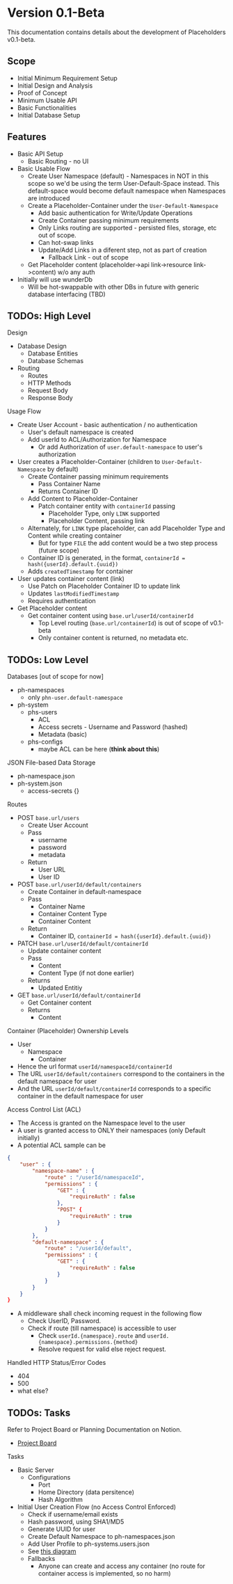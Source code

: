 # Version 0.1-Beta 

This documentation contains details about the development of Placeholders v0.1-beta.

## Scope

- Initial Minimum Requirement Setup
- Initial Design and Analysis
- Proof of Concept
- Minimum Usable API
- Basic Functionalities
- Initial Database Setup

## Features

- Basic API Setup
  - Basic Routing - no UI
- Basic Usable Flow
  - Create User Namespace (default) - Namespaces in NOT in this scope so we'd be using the term User-Default-Space instead. This default-space would become default namespace when Namespaces are introduced
  - Create a Placeholder-Container under the `User-Default-Namespace`
    - Add basic authentication for Write/Update Operations
    - Create Container passing minimum requirements
    - Only Links routing are supported - persisted files, storage, etc out of scope.
    - Can hot-swap links
    - Update/Add Links in a diferent step, not as part of creation
      - Fallback Link - out of scope
  - Get Placeholder content (placeholder->api link->resource link->content) w/o any auth
- Initially will use wunderDb
  - Will be hot-swappable with other DBs in future with generic database interfacing (TBD)

## TODOs: High Level

Design
  - Database Design
    - Database Entities
    - Database Schemas
  - Routing
    - Routes 
    - HTTP Methods
    - Request Body
    - Response Body

Usage Flow
  - Create User Account - basic authentication / no authentication
    - User's default namespace is created
    - Add userId to ACL/Authorization for Namespace 
      - Or add Authorization of `user.default-namespace` to user's authorization
  - User creates a Placeholder-Container (children to `User-Default-Namespace` by default)
    - Create Container passing minimum requirements
      - Pass Container Name
      - Returns Container ID 
    - Add Content to Placeholder-Container 
      - Patch container entity with `containerId` passing
        - Placeholder Type, only `LINK` supported
        - Placeholder Content, passing link
    - Alternately, for `LINK` type placeholder, can add Placeholder Type and Content while creating container
      - But for type `FILE` the add content would be a two step process (future scope)
    - Container ID is generated, in the format, `containerId = hash({userId}.default.{uuid})`
    - Adds `createdTimestamp` for container
  - User updates container content (link) 
    - Use Patch on Placeholder Container ID to update link
    - Updates `lastModifiedTimestamp` 
    - Requires authentication
  - Get Placeholder content 
    - Get container content using `base.url/userId/containerId`
      - Top Level routing (`base.url/containerId`) is out of scope of v0.1-beta
      - Only container content is returned, no metadata etc.


## TODOs: Low Level

Databases [out of scope for now]
  - ph-namespaces
    - only `phn-user.default-namespace`
  - ph-system
    - phs-users
      - ACL 
      - Access secrets - Username and Password (hashed)
      - Metadata (basic)
    - phs-configs
      - maybe ACL can be here (**think about this**)

JSON File-based Data Storage
- ph-namespace.json
- ph-system.json
  - access-secrets {}

Routes
  - POST `base.url/users`
    - Create User Account
    - Pass 
      - username
      - password
      - metadata
    - Return
      - User URL
      - User ID
  - POST `base.url/userId/default/containers`
    - Create Container in default-namespace
    - Pass 
      - Container Name
      - Container Content Type
      - Container Content
    - Return
      - Container ID, `containerId = hash({userId}.default.{uuid})`
  - PATCH `base.url/userId/default/containerId`
    - Update container content
    - Pass
      - Content
      - Content Type (if not done earlier)
    - Returns 
      - Updated Entitiy
  - GET `base.url/userId/default/containerId`
    - Get Container content
    - Returns
      - Content

Container (Placeholder) Ownership Levels
- User
  - Namespace
    - Container
- Hence the url format `userId/namespaceId/containerId`
- The URL `userId/default/containers` correspond to the containers in the default namespace for user
- And the URL `userId/default/containerId` corresponds to a specific container in the default namespace for user

Access Control List (ACL)
- The Access is granted on the Namespace level to the user
- A user is granted access to ONLY their namespaces (only Default initially)
- A potential ACL sample can be 

```json
{
	"user" : {
		"namespace-name" : {
			"route" : "/userId/namespaceId",
			"permissions" : {
				"GET" : {
					"requireAuth" : false
				},
				"POST" {
					"requireAuth" : true
				}
			}
		},
		"default-namespace" : {
			"route" : "/userId/default",
			"permissions" : {
				"GET" : {
					"requireAuth" : false
				}
			}
		}
	}
}
```
- A middleware shall check incoming request in the following flow
  - Check UserID, Password. 
  - Check if route (till namespace) is accessible to user
    - Check `userId.{namespace}.route` and `userId.{namespace}.permissions.{method}` 
    - Resolve request for valid else reject request.


Handled HTTP Status/Error Codes
  - 404
  - 500
  - what else?


## TODOs: Tasks

Refer to Project Board or Planning Documentation on Notion.
- [Project Board](https://github.com/users/TanmoySG/projects/15)

Tasks

- Basic Server
  - Configurations
    - Port
    - Home Directory (data persitence)
    - Hash Algorithm
- Initial User Creation Flow (no Access Control Enforced)
  - Check if username/email exists
  - Hash password, using SHA1/MD5
  - Generate UUID for user
  - Create Default Namespace to ph-namespaces.json
  - Add User Profile to ph-systems.users.json
  - See [this diagram](./step1-flow1.jpg)
  - Fallbacks
    - Anyone can create and access any container (no route for container access is implemented, so no harm)